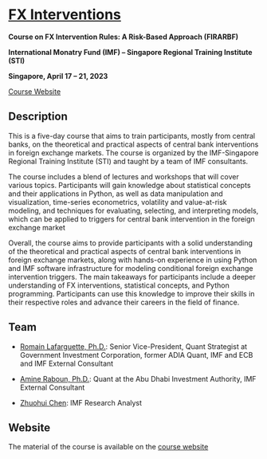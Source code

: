 # [FX Interventions](https://romainlafarguette.github.io/fxinterventions/docs/index.html)

**Course on FX Intervention Rules: A Risk-Based Approach (FIRARBF)**

**International Monatry Fund (IMF) – Singapore Regional Training Institute (STI)**

**Singapore, April 17 – 21, 2023**

[Course Website](https://romainlafarguette.github.io/fxinterventions/docs/index.html)

## Description
This is a five-day course that aims to train participants, mostly from central banks, on the theoretical and practical aspects of central bank interventions in foreign exchange markets. The course is organized by the IMF-Singapore Regional Training Institute (STI) and taught by a team of IMF consultants.

The course includes a blend of lectures and workshops that will cover various topics. Participants will gain knowledge about statistical concepts and their applications in Python, as well as data manipulation and visualization, time-series econometrics, volatility and value-at-risk modeling, and techniques for evaluating, selecting, and interpreting models, which can be applied to triggers for central bank intervention in the foreign exchange market

Overall, the course aims to provide participants with a solid understanding of the theoretical and practical aspects of central bank interventions in foreign exchange markets, along with hands-on experience in using Python and IMF software infrastructure for modeling conditional foreign exchange intervention triggers. The main takeaways for participants include a deeper understanding of FX interventions, statistical concepts, and Python programming. Participants can use this knowledge to improve their skills in their respective roles and advance their careers in the field of finance.

## Team


- [Romain Lafarguette, Ph.D.](https://romainlafarguette.github.io/): Senior Vice-President, Quant Strategist at Government Investment Corporation, former ADIA Quant, IMF and ECB and IMF External Consultant


- [Amine Raboun, Ph.D.](https://amineraboun.github.io/): Quant at the Abu Dhabi Investment Authority, IMF External Consultant


- [Zhuohui Chen](zchen4@imf.org): IMF Research Analyst

## Website
The material of the course is available on the [course website](https://romainlafarguette.github.io/fxinterventions/docs/index.html)


